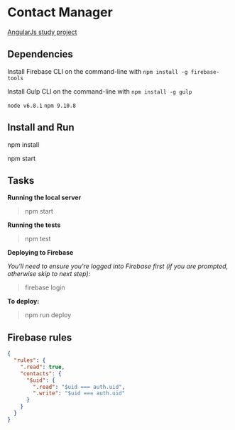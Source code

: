 # Contact Manager

[AngularJs study project](https://contacts-manager-f33e8.firebaseapp.com)

## Dependencies

Install Firebase CLI on the command-line with `npm install -g firebase-tools`

Install Gulp CLI on the command-line with `npm install -g gulp`

`node v6.8.1`
`npm 9.10.8`
## Install and Run

npm install

npm start

## Tasks

**Running the local server**

> npm start

**Running the tests**

> npm test

**Deploying to Firebase**

_You'll need to ensure you're logged into Firebase first (if you are prompted, otherwise skip to next step):_

> firebase login

**To deploy:**

> npm run deploy

## Firebase rules

```json
{
  "rules": {
    ".read": true,
    "contacts": {
      "$uid": {
        ".read": "$uid === auth.uid",
        ".write": "$uid === auth.uid"
      }
    }
  }
}
```
